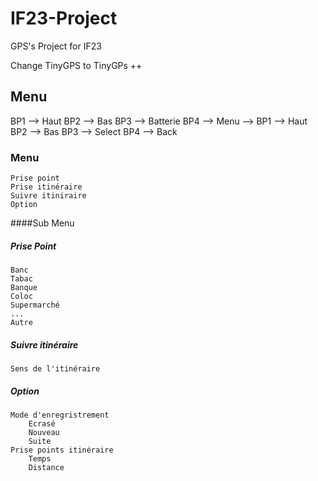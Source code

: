 # IF23-Project
GPS's Project for IF23

Change TinyGPS to TinyGPs ++

## Menu

BP1 --> Haut
BP2 --> Bas
BP3 --> Batterie
BP4 --> Menu     --> BP1 --> Haut
					 BP2 --> Bas
					 BP3 --> Select
					 BP4 --> Back
### Menu
	Prise point
	Prise itinéraire
	Suivre itiniraire
	Option

####Sub Menu

##### Prise Point 
	Banc
	Tabac
	Banque
	Coloc
	Supermarché
	...
	Autre

##### Suivre itinéraire
	Sens de l'itinéraire

##### Option
	Mode d'enregristrement
		Ecrasé
		Nouveau
		Suite
	Prise points itinéraire
		Temps
		Distance